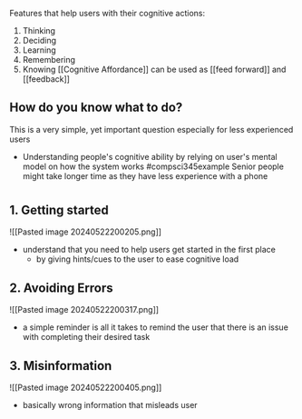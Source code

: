 Features that help users with their cognitive actions:
1. Thinking
2. Deciding
3. Learning
4. Remembering
5. Knowing
[[Cognitive Affordance]] can be used as [[feed forward]] and [[feedback]]
## How do you know what to do?
This is a very simple, yet important question especially for less experienced users
- Understanding people's cognitive ability by relying on user's mental model on how the system works
#compsci345example 
Senior people might take longer time as they have less experience with a phone

#
## 1. Getting started
![[Pasted image 20240522200205.png]]
- understand that you need to help users get started in the first place
	- by giving hints/cues to the user to ease cognitive load
## 2. Avoiding Errors
![[Pasted image 20240522200317.png]]
- a simple reminder is all it takes to remind the user that there is an issue with completing their desired task
## 3. Misinformation
![[Pasted image 20240522200405.png]]
- basically wrong information that misleads user
